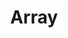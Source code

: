 ---
blog: https://medium.com/@thearray
linkedin: https://linkedin.com/company/array-io
logohandle: array
sort: array
title: Array
twitter: https://x.com/TryArray
website: https://array.com/
---